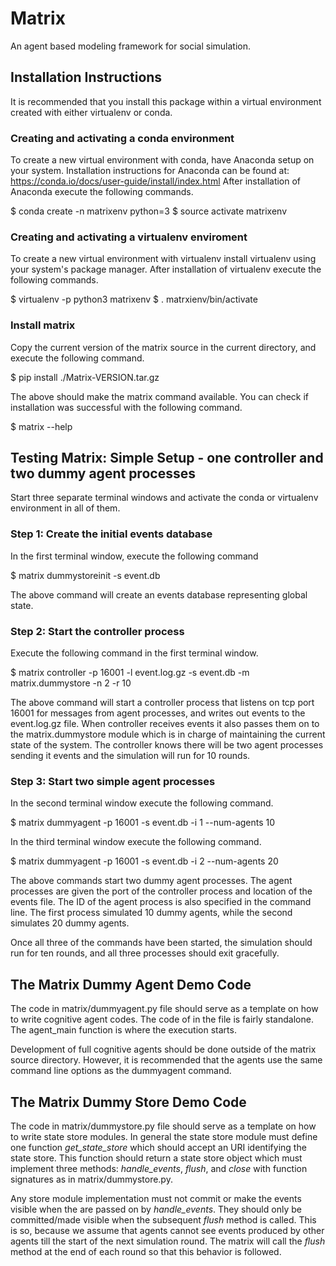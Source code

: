 # Matrix

An agent based modeling framework for social simulation.

## Installation Instructions

It is recommended that you install this package within a virtual environment
created with either virtualenv or conda.

### Creating and activating a conda environment

To create a new virtual environment with conda,
have Anaconda setup on your system.
Installation instructions for Anaconda can be found at:
https://conda.io/docs/user-guide/install/index.html
After installation of Anaconda execute the following commands.

$ conda create -n matrixenv python=3
$ source activate matrixenv

### Creating and activating a virtualenv enviroment

To create a new virtual environment with virtualenv
install virtualenv using your system's package manager.
After installation of virtualenv execute the following commands.

$ virtualenv -p python3 matrixenv
$ . matrxienv/bin/activate

### Install matrix

Copy the current version of the matrix source in the current directory,
and execute the following command.

$ pip install ./Matrix-VERSION.tar.gz

The above should make the matrix command available.
You can check if installation was successful with the following command.

$ matrix --help

## Testing Matrix: Simple Setup - one controller and two dummy agent processes

Start three separate terminal windows and activate the conda or virtualenv
environment in all of them.

### Step 1: Create the initial events database

In the first terminal window, execute the following command

$ matrix dummystoreinit -s event.db

The above command will create an events database representing global state.

### Step 2: Start the controller process

Execute the following command in the first terminal window.

$ matrix controller -p 16001 -l event.log.gz -s event.db -m matrix.dummystore -n 2 -r 10

The above command will start a controller process
that listens on tcp port 16001 for messages from agent processes,
and writes out events to the event.log.gz file.
When controller receives events it also passes them on to
the matrix.dummystore module which is in charge
of maintaining the current state of the system.
The controller knows there will be two agent processes sending it events
and the simulation will run for 10 rounds.

### Step 3: Start two simple agent processes

In the second terminal window execute the following command.

$ matrix dummyagent -p 16001 -s event.db -i 1 --num-agents 10

In the third terminal window execute the following command.

$ matrix dummyagent -p 16001 -s event.db -i 2 --num-agents 20

The above commands start two dummy agent processes.
The agent processes are given the port of the controller process
and location of the events file.
The ID of the agent process is also specified in the command line.
The first process simulated 10 dummy agents,
while the second simulates 20 dummy agents.

Once all three of the commands have been started, the simulation should run
for ten rounds, and all three processes should exit gracefully.

## The Matrix Dummy Agent Demo Code

The code in matrix/dummyagent.py file should serve as a template
on how to write cognitive agent codes.
The code of in the file is fairly standalone.
The agent_main function is where the execution starts.

Development of full cognitive agents should be done
outside of the matrix source directory.
However, it is recommended that the agents use the same command line options
as the dummyagent command.

## The Matrix Dummy Store Demo Code

The code in matrix/dummystore.py file should serve as a template
on how to write state store modules.
In general the state store module must define one function *get_state_store*
which should accept an URI identifying the state store.
This function should return a state store object
which must implement three methods:
*handle_events*, *flush*, and *close*
with function signatures as in matrix/dummystore.py.

Any store module implementation must not commit
or make the events visible
when the are passed on by *handle_events*.
They should only be committed/made visible
when the subsequent *flush* method is called.
This is so, because we assume that agents cannot see events
produced by other agents till the start of the next simulation round.
The matrix will call the *flush* method at the end of each round
so that this behavior is followed.
